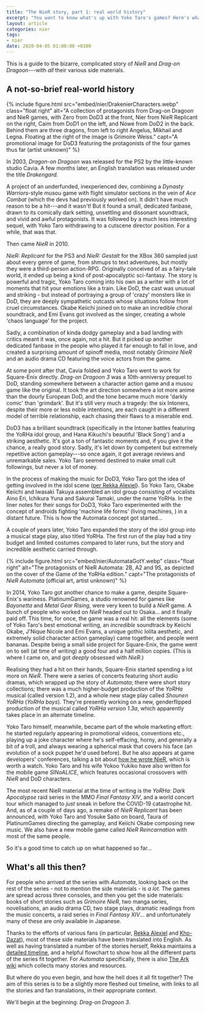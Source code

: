 ```yaml
---
title: "The NieR story, part 1: real world history"
excerpt: "You want to know what's up with Yoko Taro's games? Here's what was happening in the real world."
layout: article
categories: nier
tags:
- nier
date: 2020-04-05 01:00:00 +0100
---
```


This is a guide to the bizarre, complicated story of _NieR_ and _Drag-on Dragoon_---with *all* their various side materials.

## A not-so-brief real-world history

{% include figure.html src="embed/nier/DrakenierCharacters.webp" class="float right" alt="A collection of protagonists from Drag-on Dragoon and NieR games, with Zero from DoD3 at the front, Nier from NieR Replicant on the right, Caim from DoD1 on the left, and Nowe from DoD2 in the back. Behind them are three dragons, from left to right Angelus, Mikhail and Legna. Floating at the right of the image is Grimoire Weiss." capt="A promotional image for DoD3 featuring the protagonists of the four games thus far (artist unknown)" %}

In 2003, <cite>Dragon-on Dragoon</cite> was released for the PS2 by the little-known studio Cavia. A few months later, an English translation was released under the title <cite>Drakengard</cite>.

A project of an underfunded, inexperienced dev, combining a <cite>Dynasty Warriors</cite>-style musou game with flight simulator sections in the vein of <cite>Ace Combat</cite> (which the devs had previously worked on). It didn't have much reason to be a hit---and it wasn't! But it found a small, dedicated fanbase, drawn to its comically dark setting, unsettling and dissonant soundtrack, and vivid and awful protagonists. It was followed by a much less interesting sequel, with Yoko Taro withdrawing to a cutscene director position. For a while, that was that.

Then came <cite>NieR</cite> in 2010.

<cite>NieR: Replicant</cite> for the PS3 and <cite>NieR: Gestalt</cite> for the XBox 360 sampled just about every genre of game, from shmups to text adventures, but mostly they were a third-person action-RPG. Originally conceived of as a fairy-tale world, it ended up being a kind of post-apocalyptic sci-fantasy. The story is powerful and tragic, Yoko Taro coming into his own as a writer with a lot of moments that hit your emotions like a train. Like DoD, the cast was unusual and striking - but instead of portraying a group of 'crazy' monsters like in DoD, they are deeply sympathetic outcasts whose situations follow from cruel circumstances. Okabe Keiichi joined on to make an incredible choral soundtrack, and Emi Evans got involved as the singer, creating a whole 'chaos language' for the project.

Sadly, a combination of kinda dodgy gameplay and a bad landing with critics meant it was, once again, not a hit. But it picked up another dedicated fanbase in the people who played it far enough to fall in love, and created a surprising amount of spinoff media, most notably <cite>Grimoire NieR</cite> and an audio drama CD featuring the voice actors from the game.

At some point after that, Cavia folded and Yoko Taro went to work for Square-Enix directly. <cite>Drag-on Dragoon 3</cite> was a 10th-anniversy prequel to DoD, standing somewhere between a character action game and a musou game like the original. It took the art direction somewhere a lot more anime than the dourly European DoD, and the tone became much more 'darkly comic' than 'grimdark'. But it's still very much a tragedy: the six Intoners, despite their more or less noble intentions, are each caught in a different model of terrible relationship, each chasing their flaws to a miserable end.

DoD3 has a brilliant soundtrack (specifically in the Intoner battles featuring the YoRHa idol group, and Hana Kikuchi's beautiful 'Black Song') and a striking aesthetic. It's got a ton of fantastic moments and, if you give it the chance, a really good story. Sadly, it's let down by competent but extremely repetitive action gameplay---so once again, it got average reviews and unremarkable sales. Yoko Taro seemed destined to make small cult followings, but never a lot of money.

In the process of making the music for DoD3, Yoko Taro got the idea of getting involved in the idol scene ([per Rekka Alexiel](http://firesanctuary.com/blog/yorha/)). So Yoko Taro, Okabe Keiichi and Iwasaki Takuya assembled an idol group consisting of vocalists Aino Eri, Ichikura Yuna and Sakurai Tamaki, under the name YoRHa. In the liner notes for their songs for DoD3, Yoko Taro experimented with the concept of androids fighting 'machine life forms' (living machines, ) in a distant future. This is how the Automata concept got started...

A couple of years later, Yoko Taro expanded the story of the idol group into a musical stage play, also titled YoRHa. The first run of the play had a tiny budget and limited costumes compared to later runs, but the story and incredible aesthetic carried through.

{% include figure.html src="embed/nier/AutomataGotY.webp" class="float right" alt="The protagonists of NieR Automata: 2B, A2 and 9S, as depicted on the cover of the Game of the YoRHa edition." capt="The protagonists of <cite>NieR Automata</cite> (official art, artist unknown)" %}

In 2014, Yoko Taro got another chance to make a game, despite Square-Enix's wariness. PlatinumGames, a studio renowned for games like <cite>Bayonetta</cite> and <cite>Metal Gear Rising</cite>, were very keen to build a <cite>NieR</cite> game. A bunch of people who worked on <cite>NieR</cite> headed out to Osaka... and it finally paid off. This time, for once, the game was a real hit: all the elements (some of Yoko Taro's best emotional writing, an *incredible* soundtrack by Keiichi Okabe, J'Nique Nicole and Emi Evans, a unique gothic lolita aesthetic, and extremely solid character action gameplay) came together, and people went bananas. Despite being a small side project for Square-Enix, the game went on to sell (at time of writing) a good four and a half million copies. (This is where I came on, and got *deeply* obsessed with <cite>NieR</cite>.)

Realising they had a hit on their hands, Square-Enix started spending a lot more on <cite>NieR</cite>. There were a series of concerts featuring short audio dramas, which wrapped up the story of <cite>Automata</cite>; there were short story collections; there was a much higher-budget production of the <cite>YoRHa</cite> musical (called version 1.2), and a whole new stage play called <cite>Shounen YoRHa</cite> (<cite>YoRHa boys</cite>). They're presently working on a new, genderflipped production of the musical called <cite>YoRHa version 1.3a</cite>, which apparently takes place in an alternate timeline.

Yoko Taro himself, meanwhile, became part of the whole marketing effort: he started regularly appearing in promotional videos, conventions etc., playing up a joke character where he's self-effacing, horny, and generally a bit of a troll, and always wearing a spherical mask that covers his face (an evolution of a sock puppet he'd used before). But he also appears at game developers' conferences, talking a bit about [how he wrote NieR](https://www.youtube.com/watch?v=OO_d3fwTNPo), which is worth a watch. Yoko Taro and his wife Yokoo Yukiko have also written for the mobile game <cite>SINoALICE</cite>, which features occasional crossovers with <cite>NieR</cite> and DoD characters.

The most recent NieR material at the time of writing is the <cite>YoRHa: Dark Apocalypse</cite> raid series in the MMO <cite>Final Fantasy XIV</cite>, and a world concert tour which managed to *just* sneak in before the COVID-19 catastrophe hit. And, as of a couple of days ago, a remake of <cite>NieR Replicant</cite> has been announced, with Yoko Taro and Yosuke Saito on board, Taura of PlatinumGames directing the gameplay, and Keiichi Okabe composing new music. We also have a new mobile game called <cite>NieR Reincarnation</cite> with most of the same people.

So it's a good time to catch up on what happened so far...

## What's all this then?

For people who arrived at the series with <cite>Automata</cite>, looking back on the rest of the series - not to mention the side materials - is _a lot_. The games are spread across three consoles, and then you get the side materials: books of short stories such as <cite>Grimoire NieR</cite>, two manga series, novelisations, an audio drama CD, two stage plays, dramatic readings from the music concerts, a raid series in <cite>Final Fantasy XIV</cite>... and unfortunately many of these are only available in Japanese.

Thanks to the efforts of various fans (in particular, [Rekka Alexiel](http://firesanctuary.com/) and [Kho-Dazat](https://twitter.com/khodazat)), most of these side materials have been translated into English. As well as having translated a number of the stories herself, Rekka maintains a [detailed timeline](http://nier2.com/timeline.html), and a helpful flowchart to show how all the different parts of the series fit together. For <cite>Automata</cite> specifically, there is also [The Ark wiki](https://theark.wiki/w/Welcome) which collects many stories and resources.

But where do you even begin, and how the hell does it all fit together? The aim of this series is to be a slightly more fleshed out timeline, with links to all the stories and fan translations, in their appropriate context.

We'll begin at the beginning: <cite>Drag-on Dragoon 3</cite>.